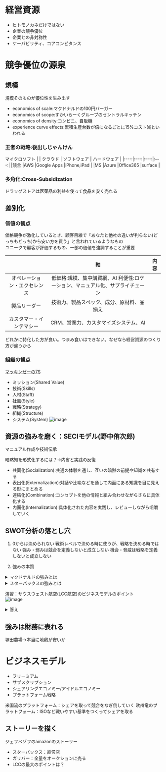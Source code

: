 # 経営資源
- ヒトモノカネだけではない
- 企業の競争優位
- 企業との非対称性
- ケーパビリティ、コアコンピタンス

# 競争優位の源泉
## 規模
規模そのものが優位性を生み出す
- economics of scale:マクドナルドの100円バーガー
- economics of scope:すかいらーくグループのセントラルキッチン
- economics of density:コンビニ、自販機
- experience curve effects:累積生産台数が倍になるごとに15%コスト減といわれる

### 王者の戦略:後出しじゃんけん
マイクロソフト
|  | クラウド | ソフトウェア | ハードウェア |
|:---:|:---:|:---:|:---:|
|競合 |AWS |Google Apps |iPhone,iPad |
|MS |Azure |Office365 |surface |

### 多角化:Cross-Subsidization
ドラッグストアは医薬品の利益を使って食品を安く売れる

## 差別化
### 価値の観点
価格競争が激化しているとき、顧客目線で「あなたと他社の違いが判らない(どっちもどっち)から安い方を買う」と言われているようなもの  
ユニークで顧客が評価するもの、一部の価値を強調することが重要  

| | 軸 | 内容 |
|:---:|:---:|:---:|
|オペレーション・エクセレンス |低価格:規模、集中購買網、AI 利便性:ロケーション、マニュアル化、サプライチェーン|
|製品リーダー |技術力、製品スペック、成分、原材料、品揃え |
|カスタマー・インテマシー |CRM、営業力、カスタマイズシステム、AI |

どれかに特化した方が良い。つまみ食いはできない。なぜなら経営資源のつくり方が違うから

### 組織の観点
[マッキンゼーの7S](https://www.sbbit.jp/article/cont1/30243)
- ミッション(Shared Value)
- 技術(Skills)
- 人材(Staff)
- 社風(Style)
- 戦略(Strategy)
- 組織(Structure)
- システム(System)
![image](https://github.com/user-attachments/assets/bdb07acd-6671-4488-94b4-f1b1a0ce89c1)

## 資源の強みを磨く：SECIモデル(野中侑次郎)
マニュアル作成や技術伝承

暗黙知を形式化するには？→内省と実践の反復
- 共同化(Socialization):共通の体験を通し、互いの暗黙の前提や知識を共有する
- 表出化(Externalization):対話や比喩などを通して内面にある知識を目に見える形にまとめる
- 連結化(Combination):コンセプトを他の情報と組み合わせながらさらに具体化する
- 内面化(Internalization):具体化された内容を実践し、レビューしながら咀嚼していく

## SWOT分析の落とし穴
1. 0からは決められない
戦術レベルで決める時に使うが、戦略を決める時ではない
強み・弱みは競合を定義しないと成立しない
機会・脅威は戦略を定義しないと成立しない

2. 強みの本質

<details>
<summary>マクドナルドの強みとは</summary>
グローバルサプライチェーン
</details>

<details>
<summary>スターバックスの強みとは</summary>
直営店
</details>

演習：サウスウェスト航空(LCC航空)のビジネスモデルのポイント  
![image](https://github.com/user-attachments/assets/c8d82924-9dd0-491f-9efb-5192b083707f)

<details>
<summary>答え</summary>
[ハブアンドスコープではなくポイントトゥポイント](https://www.sbbit.jp/article/st/121702)  
- 地方同士をピストンでつなぐ  
- 飛行機の稼働率を上げる  
- 空港利用料が安い  
</details>

## 強みは財務に表れる
塚田農場→本当に地鶏が安いか

# ビジネスモデル
- フリーミアム
- サブスクリプション
- シェアリングエコノミー/アイドルエコノミー
- プラットフォーム戦略

米国流のプラットフォーム：シェアを取って競合をなぎ倒していく
欧州竜のプラットフォーム：ISOなど戦いやすい基準をつくってシェアを取る

## ストーリーを描く
ジェフベゾフのamazonのストーリー
- スターバックス：直営店
- ガリバー：全量をオークションに売る
- LCCの最大のポイントは？
